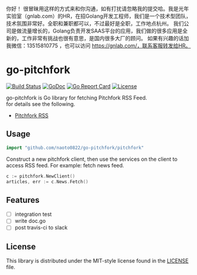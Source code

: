 你好！
很冒昧用这样的方式来和你沟通，如有打扰请忽略我的提交哈。我是光年实验室（gnlab.com）的HR，在招Golang开发工程师，我们是一个技术型团队，技术氛围非常好。全职和兼职都可以，不过最好是全职，工作地点杭州。
我们公司是做流量增长的，Golang负责开发SAAS平台的应用，我们做的很多应用是全新的，工作非常有挑战也很有意思，是国内很多大厂的顾问。
如果有兴趣的话加我微信：13515810775  ，也可以访问 https://gnlab.com/，联系客服转发给HR。
# go-pitchfork

[![Build Status](https://travis-ci.org/naoto0822/go-pitchfork.svg?branch=master)](https://travis-ci.org/naoto0822/go-pitchfork)
[![GoDoc](https://godoc.org/github.com/naoto0822/go-pitchfork/pitchfork?status.svg)](https://godoc.org/github.com/naoto0822/go-pitchfork/pitchfork)
[![Go Report Card](https://goreportcard.com/badge/github.com/naoto0822/go-pitchfork)](https://goreportcard.com/report/github.com/naoto0822/go-pitchfork)
[![License](https://img.shields.io/badge/license-MIT-green.svg?style=flat)](https://github.com/naoto0822/go-pitchfork/blob/master/LICENSE)

go-pitchfork is Go library for fetching Pitchfork RSS Feed.   
for details see the following.  
- [Pitchfork RSS](https://pitchfork.com/rss/)

## Usage

```go
import "github.com/naoto0822/go-pitchfork/pitchfork"
```

Construct a new pitchfork client, then use the services on the client to access RSS feed.
For example: fetch news feed.

```go
c := pitchfork.NewClient()
articles, err := c.News.Fetch()
```

## Features

- [ ] integration test
- [ ] write doc.go
- [ ] post travis-ci to slack

## License

This library is distributed under the MIT-style license found in the [LICENSE](./LICENSE)
file.
